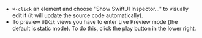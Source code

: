 - `⌘-click` an element and choose "Show SwiftUI Inspector..." to visually edit it (it will update the source code automatically).
- To preview `UIKit` views you have to enter Live Preview mode (the default is static mode). To do this, click the play button in the lower right.
